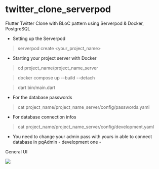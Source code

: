# twitter_clone_serverpod
Flutter Twitter Clone with BLoC pattern using Serverpod & Docker, PostgreSQL

* Setting up the Serverpod 

> serverpod create <your_project_name>

* Starting your project server with Docker

> cd project_name/project_name_server

> docker compose up --build --detach

> dart bin/main.dart

* For the database passwords 
> cat project_name/project_name_server/config/passwords.yaml

* For database connection infos
> cat project_name/project_name_server/config/development.yaml

 * You need to change your admin pass with yours in able to connect database in pqAdmin - development one -

General UI 

![](https://github.com/tugberk963/twitter_clone_serverpod/blob/tugberk/twitter_clone_flutter/twitterclone.gif)
